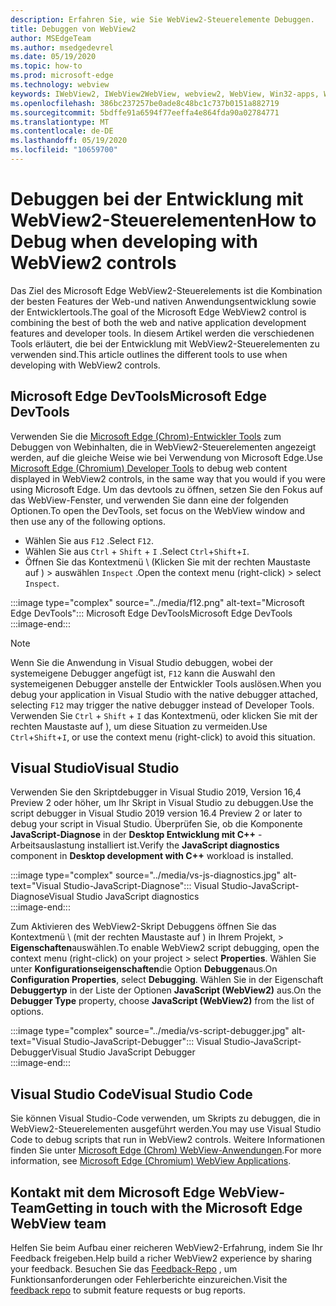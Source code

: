 ```yaml
---
description: Erfahren Sie, wie Sie WebView2-Steuerelemente Debuggen.
title: Debuggen von WebView2
author: MSEdgeTeam
ms.author: msedgedevrel
ms.date: 05/19/2020
ms.topic: how-to
ms.prod: microsoft-edge
ms.technology: webview
keywords: IWebView2, IWebView2WebView, webview2, WebView, Win32-apps, Win32, Edge, ICoreWebView2, ICoreWebView2Host, Browser-Steuerelement, Edge-HTML
ms.openlocfilehash: 386bc237257be0ade8c48bc1c737b0151a882719
ms.sourcegitcommit: 5bdffe91a6594f77eeffa4e864fda90a02784771
ms.translationtype: MT
ms.contentlocale: de-DE
ms.lasthandoff: 05/19/2020
ms.locfileid: "10659700"
---
```

# <span data-ttu-id="52bf5-104">Debuggen bei der Entwicklung mit WebView2-Steuerelementen</span><span class="sxs-lookup"><span data-stu-id="52bf5-104">How to Debug when developing with WebView2 controls</span></span>  

<span data-ttu-id="52bf5-105">Das Ziel des Microsoft Edge WebView2-Steuerelements ist die Kombination der besten Features der Web-und nativen Anwendungsentwicklung sowie der Entwicklertools.</span><span class="sxs-lookup"><span data-stu-id="52bf5-105">The goal of the Microsoft Edge WebView2 control is combining the best of both the web and native application development features and developer tools.</span></span>  <span data-ttu-id="52bf5-106">In diesem Artikel werden die verschiedenen Tools erläutert, die bei der Entwicklung mit WebView2-Steuerelementen zu verwenden sind.</span><span class="sxs-lookup"><span data-stu-id="52bf5-106">This article outlines the different tools to use when developing with WebView2 controls.</span></span>  

## <span data-ttu-id="52bf5-107">Microsoft Edge DevTools</span><span class="sxs-lookup"><span data-stu-id="52bf5-107">Microsoft Edge DevTools</span></span>  

<span data-ttu-id="52bf5-108">Verwenden Sie die [Microsoft Edge (Chrom)-Entwickler Tools](/microsoft-edge/devtools-guide-chromium) zum Debuggen von Webinhalten, die in WebView2-Steuerelementen angezeigt werden, auf die gleiche Weise wie bei Verwendung von Microsoft Edge.</span><span class="sxs-lookup"><span data-stu-id="52bf5-108">Use [Microsoft Edge (Chromium) Developer Tools](/microsoft-edge/devtools-guide-chromium) to debug web content displayed in WebView2 controls, in the same way that you would if you were using Microsoft Edge.</span></span>  <span data-ttu-id="52bf5-109">Um das devtools zu öffnen, setzen Sie den Fokus auf das WebView-Fenster, und verwenden Sie dann eine der folgenden Optionen.</span><span class="sxs-lookup"><span data-stu-id="52bf5-109">To open the DevTools, set focus on the WebView window and then use any of the following options.</span></span>  
*   <span data-ttu-id="52bf5-110">Wählen Sie aus `F12` .</span><span class="sxs-lookup"><span data-stu-id="52bf5-110">Select `F12`.</span></span>  
*   <span data-ttu-id="52bf5-111">Wählen Sie aus `Ctrl` + `Shift` + `I` .</span><span class="sxs-lookup"><span data-stu-id="52bf5-111">Select `Ctrl`+`Shift`+`I`.</span></span>  
*   <span data-ttu-id="52bf5-112">Öffnen Sie das Kontextmenü \ (Klicken Sie mit der rechten Maustaste auf \) > auswählen `Inspect` .</span><span class="sxs-lookup"><span data-stu-id="52bf5-112">Open the context menu \(right-click\) > select `Inspect`.</span></span>  

:::image type="complex" source="../media/f12.png" alt-text="Microsoft Edge DevTools":::
   <span data-ttu-id="52bf5-114">Microsoft Edge DevTools</span><span class="sxs-lookup"><span data-stu-id="52bf5-114">Microsoft Edge DevTools</span></span>  
:::image-end:::  

> [!NOTE]
> <span data-ttu-id="52bf5-115">Wenn Sie die Anwendung in Visual Studio debuggen, wobei der systemeigene Debugger angefügt ist, `F12` kann die Auswahl den systemeigenen Debugger anstelle der Entwickler Tools auslösen.</span><span class="sxs-lookup"><span data-stu-id="52bf5-115">When you debug your application in Visual Studio with the native debugger attached, selecting `F12` may trigger the native debugger instead of Developer Tools.</span></span>  <span data-ttu-id="52bf5-116">Verwenden Sie `Ctrl` + `Shift` + `I` das Kontextmenü, oder klicken Sie mit der rechten Maustaste auf \), um diese Situation zu vermeiden.</span><span class="sxs-lookup"><span data-stu-id="52bf5-116">Use `Ctrl`+`Shift`+`I`, or use the context menu \(right-click\) to avoid this situation.</span></span>  

## <span data-ttu-id="52bf5-117">Visual Studio</span><span class="sxs-lookup"><span data-stu-id="52bf5-117">Visual Studio</span></span>  

<span data-ttu-id="52bf5-118">Verwenden Sie den Skriptdebugger in Visual Studio 2019, Version 16,4 Preview 2 oder höher, um Ihr Skript in Visual Studio zu debuggen.</span><span class="sxs-lookup"><span data-stu-id="52bf5-118">Use the script debugger in Visual Studio 2019 version 16.4 Preview 2 or later to debug your script in Visual Studio.</span></span>  <span data-ttu-id="52bf5-119">Überprüfen Sie, ob die Komponente **JavaScript-Diagnose** in der **Desktop Entwicklung mit C++** -Arbeitsauslastung installiert ist.</span><span class="sxs-lookup"><span data-stu-id="52bf5-119">Verify the **JavaScript diagnostics** component in **Desktop development with C++** workload is installed.</span></span>  

:::image type="complex" source="../media/vs-js-diagnostics.jpg" alt-text="Visual Studio-JavaScript-Diagnose":::
   <span data-ttu-id="52bf5-121">Visual Studio-JavaScript-Diagnose</span><span class="sxs-lookup"><span data-stu-id="52bf5-121">Visual Studio JavaScript diagnostics</span></span>  
:::image-end:::  

<!--todo: Please update the image to use a red rectangle to outline the portion of the screen to highlight  -->  

<span data-ttu-id="52bf5-122">Zum Aktivieren des WebView2-Skript Debuggens öffnen Sie das Kontextmenü \ (mit der rechten Maustaste auf \) in Ihrem Projekt, > **Eigenschaften**auswählen.</span><span class="sxs-lookup"><span data-stu-id="52bf5-122">To enable WebView2 script debugging, open the context menu \(right-click\) on your project > select **Properties**.</span></span>  <span data-ttu-id="52bf5-123">Wählen Sie unter **Konfigurationseigenschaften**die Option **Debuggen**aus.</span><span class="sxs-lookup"><span data-stu-id="52bf5-123">On **Configuration Properties**, select **Debugging**.</span></span>  <span data-ttu-id="52bf5-124">Wählen Sie in der Eigenschaft **Debuggertyp** in der Liste der Optionen **JavaScript (WebView2)** aus.</span><span class="sxs-lookup"><span data-stu-id="52bf5-124">On the **Debugger Type** property, choose **JavaScript (WebView2)** from the list of options.</span></span> 

:::image type="complex" source="../media/vs-script-debugger.jpg" alt-text="Visual Studio-JavaScript-Debugger":::
   <span data-ttu-id="52bf5-126">Visual Studio-JavaScript-Debugger</span><span class="sxs-lookup"><span data-stu-id="52bf5-126">Visual Studio JavaScript Debugger</span></span>  
:::image-end:::  

<!--todo: Please update the image to use a red rectangle to outline the portion of the screen to highlight  -->  

## <span data-ttu-id="52bf5-127">Visual Studio Code</span><span class="sxs-lookup"><span data-stu-id="52bf5-127">Visual Studio Code</span></span>  

<span data-ttu-id="52bf5-128">Sie können Visual Studio-Code verwenden, um Skripts zu debuggen, die in WebView2-Steuerelementen ausgeführt werden.</span><span class="sxs-lookup"><span data-stu-id="52bf5-128">You may use Visual Studio Code to debug scripts that run in WebView2 controls.</span></span>  <span data-ttu-id="52bf5-129">Weitere Informationen finden Sie unter [Microsoft Edge (Chrom) WebView-Anwendungen](https://github.com/microsoft/vscode-edge-debug2/blob/master/README.md#microsoft-edge-chromium-webview-applications).</span><span class="sxs-lookup"><span data-stu-id="52bf5-129">For more information, see [Microsoft Edge (Chromium) WebView Applications](https://github.com/microsoft/vscode-edge-debug2/blob/master/README.md#microsoft-edge-chromium-webview-applications).</span></span>  

<!--todo:  add See also heading  -->  

## <span data-ttu-id="52bf5-130">Kontakt mit dem Microsoft Edge WebView-Team</span><span class="sxs-lookup"><span data-stu-id="52bf5-130">Getting in touch with the Microsoft Edge WebView team</span></span>  

<span data-ttu-id="52bf5-131">Helfen Sie beim Aufbau einer reicheren WebView2-Erfahrung, indem Sie Ihr Feedback freigeben.</span><span class="sxs-lookup"><span data-stu-id="52bf5-131">Help build a richer WebView2 experience by sharing your feedback.</span></span>  <span data-ttu-id="52bf5-132">Besuchen Sie das [Feedback-Repo](https://aka.ms/webviewfeedback) , um Funktionsanforderungen oder Fehlerberichte einzureichen.</span><span class="sxs-lookup"><span data-stu-id="52bf5-132">Visit the [feedback repo](https://aka.ms/webviewfeedback) to submit feature requests or bug reports.</span></span>  
